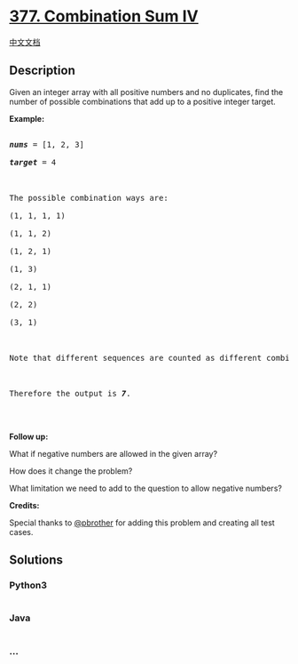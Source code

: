 # [377. Combination Sum IV](https://leetcode.com/problems/combination-sum-iv)

[中文文档](/solution/0300-0399/0377.Combination%20Sum%20IV/README.md)

## Description
<p>Given an integer array with all positive numbers and no duplicates, find the number of possible combinations that add up to a positive integer target.</p>



<p><b>Example:</b></p>



<pre>

<i><b>nums</b></i> = [1, 2, 3]

<i><b>target</b></i> = 4



The possible combination ways are:

(1, 1, 1, 1)

(1, 1, 2)

(1, 2, 1)

(1, 3)

(2, 1, 1)

(2, 2)

(3, 1)



Note that different sequences are counted as different combinations.



Therefore the output is <i><b>7</b></i>.

</pre>



<p>&nbsp;</p>



<p><b>Follow up:</b><br />

What if negative numbers are allowed in the given array?<br />

How does it change the problem?<br />

What limitation we need to add to the question to allow negative numbers?</p>



<p><b>Credits:</b><br />

Special thanks to <a href="https://leetcode.com/pbrother/">@pbrother</a> for adding this problem and creating all test cases.</p>




## Solutions


<!-- tabs:start -->

### **Python3**

```python

```

### **Java**

```java

```

### **...**
```

```

<!-- tabs:end -->